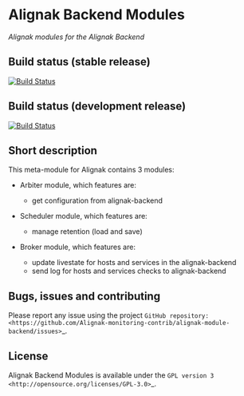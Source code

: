 # Alignak Backend Modules

*Alignak modules for the Alignak Backend*

## Build status (stable release)

  [![Build Status](https://travis-ci.org/Alignak-monitoring-contrib/alignak-module-backend.svg?branch=master)](https://travis-ci.org/Alignak-monitoring-contrib/alignak-module-backend)

## Build status (development release)

  [![Build Status](https://travis-ci.org/Alignak-monitoring-contrib/alignak-module-backend.svg?branch=develop)](https://travis-ci.org/Alignak-monitoring-contrib/alignak-module-backend)


## Short description

This meta-module for Alignak contains 3 modules:

* Arbiter module, which features are:

    * get configuration from alignak-backend

* Scheduler module, which features are:

    * manage retention (load and save)

* Broker module, which features are:

    * update livestate for hosts and services in the alignak-backend
    * send log for hosts and services checks to alignak-backend

## Bugs, issues and contributing

Please report any issue using the project `GitHub repository: <https://github.com/Alignak-monitoring-contrib/alignak-module-backend/issues>`_.

## License

Alignak Backend Modules is available under the `GPL version 3 <http://opensource.org/licenses/GPL-3.0>`_.

